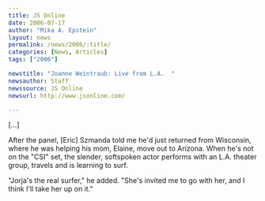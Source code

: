 ```yaml
---
title: JS Online
date: 2006-07-17
author: "Mika A. Epstein"
layout: news
permalink: /news/2006/:title/
categories: [News, Articles]
tags: ["2006"]

newstitle: "Joanne Weintraub: Live from L.A.  "
newsauthor: Staff
newssource: JS Online
newsurl: http://www.jsonline.com/

---
```


[...]

After the panel, [Eric] Szmanda told me he'd just returned from Wisconsin, where he was helping his mom, Elaine, move out to Arizona. When he's not on the "CSI" set, the slender, softspoken actor performs with an L.A. theater group, travels and is learning to surf.

"Jorja's the real surfer," he added. "She's invited me to go with her, and I think I'll take her up on it."
